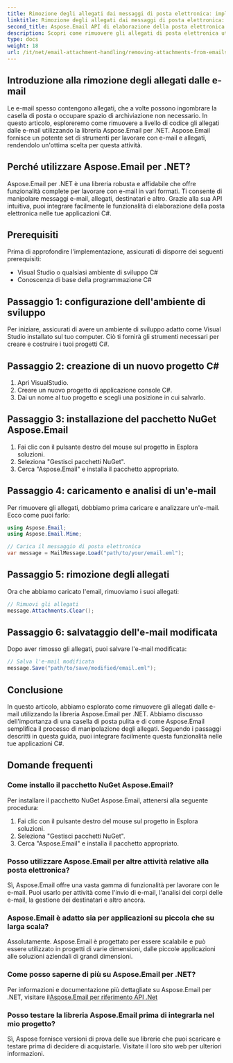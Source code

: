 ```yaml
---
title: Rimozione degli allegati dai messaggi di posta elettronica: implementazione C#
linktitle: Rimozione degli allegati dai messaggi di posta elettronica: implementazione C#
second_title: Aspose.Email API di elaborazione della posta elettronica .NET
description: Scopri come rimuovere gli allegati di posta elettronica utilizzando Aspose.Email per .NET. Guida dettagliata con codice sorgente C#.
type: docs
weight: 18
url: /it/net/email-attachment-handling/removing-attachments-from-emails-csharp-implementation/
---
```


## Introduzione alla rimozione degli allegati dalle e-mail

Le e-mail spesso contengono allegati, che a volte possono ingombrare la casella di posta o occupare spazio di archiviazione non necessario. In questo articolo, esploreremo come rimuovere a livello di codice gli allegati dalle e-mail utilizzando la libreria Aspose.Email per .NET. Aspose.Email fornisce un potente set di strumenti per lavorare con e-mail e allegati, rendendolo un'ottima scelta per questa attività.

## Perché utilizzare Aspose.Email per .NET?

Aspose.Email per .NET è una libreria robusta e affidabile che offre funzionalità complete per lavorare con e-mail in vari formati. Ti consente di manipolare messaggi e-mail, allegati, destinatari e altro. Grazie alla sua API intuitiva, puoi integrare facilmente le funzionalità di elaborazione della posta elettronica nelle tue applicazioni C#.

## Prerequisiti

Prima di approfondire l'implementazione, assicurati di disporre dei seguenti prerequisiti:

- Visual Studio o qualsiasi ambiente di sviluppo C#
- Conoscenza di base della programmazione C#

## Passaggio 1: configurazione dell'ambiente di sviluppo

Per iniziare, assicurati di avere un ambiente di sviluppo adatto come Visual Studio installato sul tuo computer. Ciò ti fornirà gli strumenti necessari per creare e costruire i tuoi progetti C#.

## Passaggio 2: creazione di un nuovo progetto C#

1. Apri VisualStudio.
2. Creare un nuovo progetto di applicazione console C#.
3. Dai un nome al tuo progetto e scegli una posizione in cui salvarlo.

## Passaggio 3: installazione del pacchetto NuGet Aspose.Email

1. Fai clic con il pulsante destro del mouse sul progetto in Esplora soluzioni.
2. Seleziona "Gestisci pacchetti NuGet".
3. Cerca "Aspose.Email" e installa il pacchetto appropriato.

## Passaggio 4: caricamento e analisi di un'e-mail

Per rimuovere gli allegati, dobbiamo prima caricare e analizzare un'e-mail. Ecco come puoi farlo:

```csharp
using Aspose.Email;
using Aspose.Email.Mime;

// Carica il messaggio di posta elettronica
var message = MailMessage.Load("path/to/your/email.eml");
```

## Passaggio 5: rimozione degli allegati

Ora che abbiamo caricato l'email, rimuoviamo i suoi allegati:

```csharp
// Rimuovi gli allegati
message.Attachments.Clear();
```

## Passaggio 6: salvataggio dell'e-mail modificata

Dopo aver rimosso gli allegati, puoi salvare l'e-mail modificata:

```csharp
// Salva l'e-mail modificata
message.Save("path/to/save/modified/email.eml");
```

## Conclusione

In questo articolo, abbiamo esplorato come rimuovere gli allegati dalle e-mail utilizzando la libreria Aspose.Email per .NET. Abbiamo discusso dell'importanza di una casella di posta pulita e di come Aspose.Email semplifica il processo di manipolazione degli allegati. Seguendo i passaggi descritti in questa guida, puoi integrare facilmente questa funzionalità nelle tue applicazioni C#.

## Domande frequenti

### Come installo il pacchetto NuGet Aspose.Email?

Per installare il pacchetto NuGet Aspose.Email, attenersi alla seguente procedura:
1. Fai clic con il pulsante destro del mouse sul progetto in Esplora soluzioni.
2. Seleziona "Gestisci pacchetti NuGet".
3. Cerca "Aspose.Email" e installa il pacchetto appropriato.

### Posso utilizzare Aspose.Email per altre attività relative alla posta elettronica?

Sì, Aspose.Email offre una vasta gamma di funzionalità per lavorare con le e-mail. Puoi usarlo per attività come l'invio di e-mail, l'analisi dei corpi delle e-mail, la gestione dei destinatari e altro ancora.

### Aspose.Email è adatto sia per applicazioni su piccola che su larga scala?

Assolutamente. Aspose.Email è progettato per essere scalabile e può essere utilizzato in progetti di varie dimensioni, dalle piccole applicazioni alle soluzioni aziendali di grandi dimensioni.

### Come posso saperne di più su Aspose.Email per .NET?

 Per informazioni e documentazione più dettagliate su Aspose.Email per .NET, visitare il[Aspose.Email per riferimento API .Net](https://reference.aspose.com/email/net)

### Posso testare la libreria Aspose.Email prima di integrarla nel mio progetto?

Sì, Aspose fornisce versioni di prova delle sue librerie che puoi scaricare e testare prima di decidere di acquistarle. Visitate il loro sito web per ulteriori informazioni.